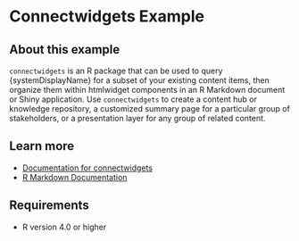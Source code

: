 # Connectwidgets Example

## About this example

`connectwidgets` is an R package that can be used to query {systemDisplayName} for a subset of your existing content items, then organize them within htmlwidget components in an R Markdown document or Shiny application. Use `connectwidgets` to create a content hub or knowledge repository, a customized summary page for a particular group of stakeholders, or a presentation layer for any group of related content.


## Learn more

* [Documentation for connectwidgets](https://rstudio.github.io/connectwidgets/)
* [R Markdown Documentation](https://rmarkdown.rstudio.com/)

## Requirements

* R version 4.0 or higher
